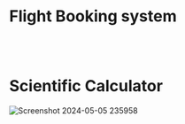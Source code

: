 # Flight Booking system <br>
<br><br>
# Scientific Calculator <br>
![Screenshot 2024-05-05 235958](https://github.com/Bhavaneet/Java-projects/assets/130878982/b2d33683-aadc-4731-a739-90e58f4f0aa0)
